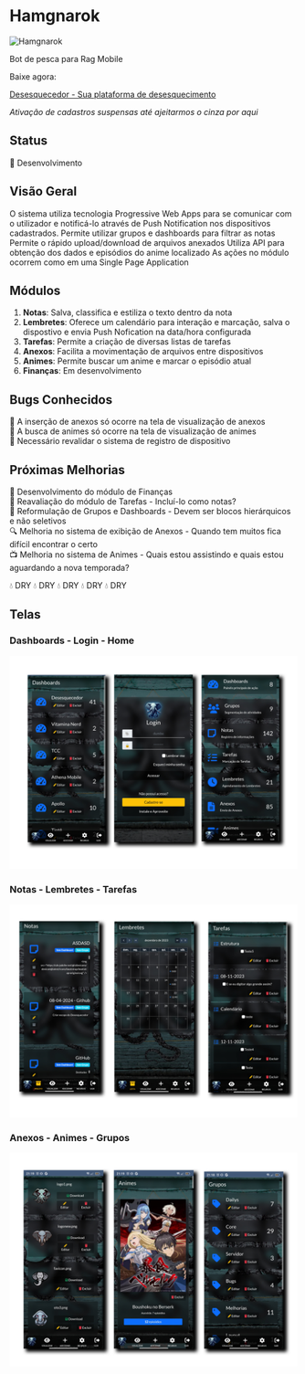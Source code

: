 # Hamgnarok

![Hamgnarok](https://desesquecedor.com.br/img/logo2.webp)

Bot de pesca para Rag Mobile

Baixe agora: 

[Desesquecedor - Sua plataforma de desesquecimento](https://desesquecedor.com.br)

_Ativação de cadastros suspensas até ajeitarmos o cinza por aqui_

## Status
🚧 Desenvolvimento

## Visão Geral
O sistema utiliza tecnologia Progressive Web Apps para se comunicar com o utilizador e notificá-lo através de Push Notification nos dispositivos cadastrados.
Permite utilizar grupos e dashboards para filtrar as notas
Permite o rápido upload/download de arquivos anexados
Utiliza API para obtenção dos dados e episódios do anime localizado
As ações no módulo ocorrem como em uma Single Page Application

## Módulos

1. **Notas**: Salva, classifica e estiliza o texto dentro da nota
2. **Lembretes**: Oferece um calendário para interação e marcação, salva o dispostivo e envia Push Nofication na data/hora configurada
3. **Tarefas**: Permite a criação de diversas listas de tarefas
4. **Anexos**: Facilita a movimentação de arquivos entre dispositivos
5. **Animes**: Permite buscar um anime e marcar o episódio atual
6. **Finanças**: Em desenvolvimento

## Bugs Conhecidos  
:bug: A inserção de anexos só ocorre na tela de visualização de anexos  
:bug: A busca de animes só ocorre na tela de visualização de animes  
:bug: Necessário revalidar o sistema de registro de dispositivo  

## Próximas Melhorias  
:hammer: Desenvolvimento do módulo de Finanças  
:repeat: Reavaliação do módulo de Tarefas - Incluí-lo como notas?  
:arrows_counterclockwise: Reformulação de Grupos e Dashboards - Devem ser blocos hierárquicos e não seletivos  
:mag: Melhoria no sistema de exibição de Anexos - Quando tem muitos fica difícil encontrar o certo  
:tv: Melhoria no sistema de Animes - Quais estou assistindo e quais estou aguardando a nova temporada?

:droplet: DRY :droplet: DRY :droplet: DRY :droplet: DRY :droplet: DRY

## Telas

### Dashboards - Login - Home
<img src="https://github.com/luanbiao/desesquecedor_preview/blob/main/telas/desesquecedor-dashboards-login-home.png" width="700">

### Notas - Lembretes - Tarefas
<img src="https://github.com/luanbiao/desesquecedor_preview/blob/main/telas/desesquecedor-notas-lembretes-tarefas.png" width="700">

### Anexos - Animes - Grupos
<img src="https://github.com/luanbiao/desesquecedor_preview/blob/main/telas/desesquecedor-anexos-animes-grupos.png" width="700">
